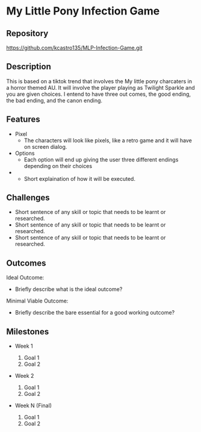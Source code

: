 # My Little Pony Infection Game

## Repository
<https://github.com/kcastro135/MLP-Infection-Game.git>

## Description
This is based on a tiktok trend that involves the My little pony charcaters in a horror themed AU. It will involve the player playing
as Twilight Sparkle and you are given choices. I entend to have three out comes, the good ending, the bad ending, and the canon ending.

## Features
- Pixel
	- The characters will look like pixels, like a retro game and it will have on screen dialog.
- Options
	- Each option will end up giving the user three different endings depending on their choices
- 
	- Short explaination of how it will be executed.

## Challenges
- Short sentence of any skill or topic that needs to be learnt or researched.
- Short sentence of any skill or topic that needs to be learnt or researched.
- Short sentence of any skill or topic that needs to be learnt or researched.

## Outcomes
Ideal Outcome:
- Briefly describe what is the ideal outcome?

Minimal Viable Outcome:
- Briefly describe the bare essential for a good working outcome?

## Milestones

- Week 1
  1. Goal 1
  2. Goal 2

- Week 2
  1. Goal 1
  2. Goal 2

- Week N (Final)
  1. Goal 1
  2. Goal 2